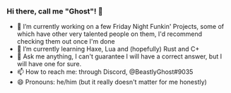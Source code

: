 ### Hi there, call me "Ghost"! 👋

- 🔭 I’m currently working on a few Friday Night Funkin' Projects, some of which have other very talented people on them, I'd recommend checking them out once I'm done
- 🌱 I’m currently learning Haxe, Lua and (hopefully) Rust and C+
- 💬 Ask me anything, I can't guarantee I will have a correct answer, but I will have one for sure.
- 📫 How to reach me: through Discord, @BeastlyGhost#9035
- 😄 Pronouns: he/him (but it really doesn't matter for me honestly)

